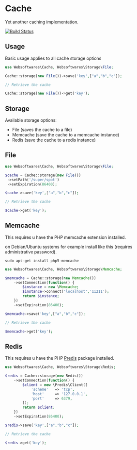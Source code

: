 # Cache

Yet another caching implementation.

[![Build Status](https://api.travis-ci.org/websoftwares/Cache.png)](https://travis-ci.org/websoftwares/Cache)

## Usage

Basic usage applies to all cache storage options

```php
use Websoftwares\Cache, Websoftwares\Storage\File;

Cache::storage(new File())->save('key',["a","b","c"]);

// Retrieve the cache

Cache::storage(new File())->get('key');

```
## Storage

Available storage options:

*   File (saves the cache to a file)
*   Memcache (save the cache to a memcache instance)
*   Redis (save the cache to a redis instance)

## File

```php
use Websoftwares\Cache, Websoftwares\Storage\File;

$cache = Cache::storage(new File())
 ->setPath('/super/spot')
 ->setExpiration(86400);

$cache->save('key',["a","b","c"]);

// Retrieve the cache

$cache->get('key');

```

## Memcache

This requires u have the PHP memcache extension installed.

on Debian/Ubuntu systems for example install like this (requires administrative password).

```
sudo apt-get install php5-memcache

```

```php
use Websoftwares\Cache, Websoftwares\Storage\Memcache;

$memcache = Cache::storage(new Memcache())
    ->setConnection(function() {
        $instance = new \Memcache;
        $instance->connect('localhost','11211');
        return $instance;
    })
    ->setExpiration(86400);

$memcache->save('key',["a","b","c"]);

// Retrieve the cache

$memcache->get('key');

```

## Redis

This requires u have the PHP [Predis](https://github.com/nrk/predis "Predis") package installed.

```php
use Websoftwares\Cache, Websoftwares\Storage\Redis;

$redis = Cache::storage(new Redis())
    ->setConnection(function() {
        $client = new \Predis\Client([
            'scheme'   => 'tcp',
            'host'     => '127.0.0.1',
            'port'     => 6379,
        ]);
        return $client;
    })
    ->setExpiration(86400);

$redis->save('key',["a","b","c"]);

// Retrieve the cache

$redis->get('key');

```